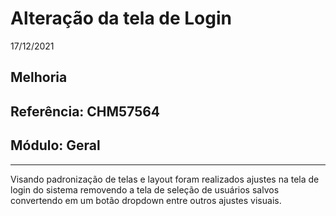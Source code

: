 # Alteração da tela de Login
17/12/2021
## Melhoria
## Referência: CHM57564
## Módulo: Geral
***

Visando padronização de telas e layout foram realizados ajustes na tela de login do sistema removendo a tela de seleção de usuários salvos convertendo em um botão dropdown entre outros ajustes visuais.